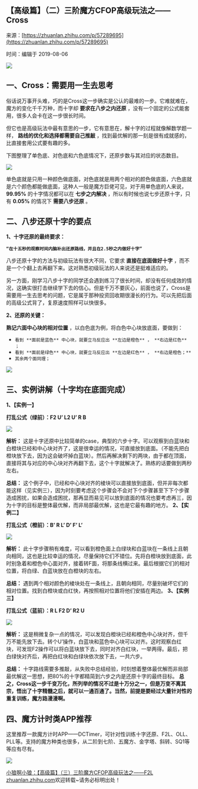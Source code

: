 ## 【高级篇】（二）三阶魔方CFOP高级玩法之——Cross

来源：[https://zhuanlan.zhihu.com/p/57289695](https://zhuanlan.zhihu.com/p/57289695)

时间：编辑于 2019-08-06



![][0]

##  **一、Cross：需要用一生去思考** 

俗话说万事开头难，巧的是Cross这一步确实是公认的最难的一步。它难就难在，魔方的变化千千万种，而十字却 **要求在八步之内还原** ，没有一个固定的公式能套用，很多人会卡在这一步很长时间。

但它也是高级玩法中最有意思的一步，它有意思在，解十字的过程就像解数学题一样， **路线的优化和选择都需要自己推敲** ，找到最优解的那一刻是很有成就感的，比直接套用公式要有趣的多。

下图整理了单色底、对色底和六色底情况下，还原步数与其对应的状态数目。



![][1]

单色底就是只用一种颜色做底面，对色底就是用两个相对的颜色做底面，六色底就是六个颜色都能做底面，这种人一般是魔方巨佬可见，对于用单色底的人来说， **99.95%** 的十字情况都可以在 **七步之内解决** ，所以有时候也说七步还原十字，只有 **0.05%** 的情况下 **需要八步还原** 。

##  **二、八步还原十字的要点** 

 **1、十字还原的最终要求：** 

 **`“在十五秒的观察时间内脑补出还原路线，并且在2.5秒之内做好十字”`** 

八步还原十字的方法与初级玩法有很大不同，它要求 **直接在底面做好十字** ，而不是一个个翻上去再翻下来。这对熟悉初级玩法的人来说还是挺难适应的。

另一方面，刚学习八步十字的同学还会遇到练习了很长时间，却没有任何成效的情况，这确实很打击继续学下去的信心。但是千万不要灰心，前面也说了，Cross是需要用一生去思考的问题，它是属于那种投资回收期很漫长的行为。可以先把后面的高级公式背了，复原速度照样可以快很多。

 **2、还原的关键：** 

 **熟记六面中心块的相对位置** ，以白色底为例，将白色中心块放底面，要做到：

* `看到 **面前是蓝色** 中心块，就要立马反应出 **左边是橙色** ， **右边是红色** ；`
* `看到 **面前是绿色** 中心块，就要立马反应出 **左边是红色** ， **右边是橙色；** `
* `其余两个面同理；`



![][2]

##  **三、实例讲解（十字均在底面完成）** 

 **1、【实例一】** 

 **打乱公式（绿前）：F2 U’ L2 U’ R B** 

![][3]

 **解析：** 这是十字还原中比较简单的case，典型的六步十字。可以观察到白蓝块和白橙块已经和中心块对齐了，这是很幸运的情况，可直接放到底面。（不能先把白橙块放下去，因为这会破坏掉白蓝块）。然后再解决剩下的两块，由于都在顶面，直接将其与对应的中心块对齐再翻下去，这个十字就解决了。熟练的话要做到两秒左右。

 **总结：** 这个例子中，已经和中心块对齐的棱块可以直接放到底面，但并非每次都能这样（见实例三），因为时刻要考虑这个步骤会不会对下个步骤甚至下下个步骤造成困扰，如果会造成困扰，那再显而易见可以放到底面的情况也要考虑再三，因为十字的目标是整体最优解，而非局部最优解，这也是它最有趣的地方。 **2、【实例二】** 

 **打乱公式（橙前）：B’ R L’ D’ F’ L’** 

![][4]

 **解析：** 此十字步骤稍有难度，可以看到橙色面上白绿块和白蓝块在一条线上且朝向相同，这也是比较幸运的情况，尽量保持它们不错位。先将白橙块放到底面，此时别急着和橙色中心面对齐，接着转F面，将那条线横过来。最后根据它们的相对位置，将白绿、白蓝块放在白橙块的左右。

 **总结：** 遇到两个相对颜色的棱块处在一条线上，且朝向相同，尽量别破坏它们的相对位置。找到白橙块或白红快，再按照相对位置将他们安插在两边。 **3、【实例三】** 

 **打乱公式（蓝前）：R L F2 D’ R2 U** 

![][5]

 **解析：** 这是稍微复杂一点的情况，可以发现白橙块已经和橙色中心块对齐，但千万不能先放下去。转个U’操作，白蓝块和蓝色中心块可以对齐。这时观察白红块，可发现F2操作可以将白蓝块放下去，同时对齐白红块，一举两得。最后，把白绿快对齐后，再把白红块和白绿块依次放下去，一共六步。

 **总结：** 十字路线需要多推敲，从失败中总结经验，时刻想着整体最优解而非局部最优解这一思想，把80%的十字都精简到六步之内是还原十字的最终目标。 **总之，Cross这一步千变万化，所列举的情况不过是十万分之一，但是万变不离其宗，悟出了十字精髓之后，就可以一通百通了。当然，前提是要经过大量针对性的重复训练，魔方路漫漫啊。** 

##  **四、魔方计时类APP推荐** 

这里推荐一款魔方计时APP——DCTimer，可针对性训练十字还原、F2L、OLL、PLL等。支持的魔方种类也很多，从二阶到七阶、五魔方、金字塔、斜转、SQ1等等应有尽有。



![][6]

[小狼啊小狼：【高级篇】（三）三阶魔方CFOP高级玩法之——F2L​zhuanlan.zhihu.com][8]欢迎转载~请务必标明出处！ 

[8]: https://zhuanlan.zhihu.com/p/57290544

[0]: ../img/v2-60399bcac877a1b928772ac28ce211fa_1200x500.jpg
[1]: ../img/v2-2c78ac121a5e1db46f6feb83cd2b8e3e_r.jpg
[2]: ../img/v2-531c409e8d05263593c76d800689dee5_r.jpg
[3]: ../img/v2-34bfd524e963d6e90aa217198deca1c4_b.gif
[4]: ../img/v2-e7374777f7e4a05dc3d4a5b02f2d481a_b.gif
[5]: ../img/v2-70c86ae861f53351ee564fa9a1afef98_b.gif
[6]: ../img/v2-1d5c3db2c23b9a0a908b5d21a3f993d1_r.jpg